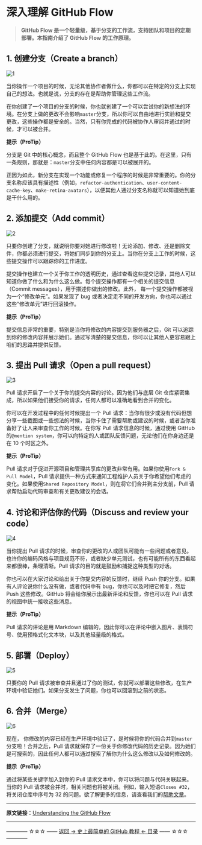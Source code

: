 # 深入理解 GitHub Flow

> **GitHub Flow 是一个轻量级，基于分支的工作流，支持团队和项目的定期部署。本指南介绍了 GitHub Flow 的工作原理。**


## 1. 创建分支（Create a branch）

![1](http://img.blog.csdn.net/20170324190720843)

当你操作一个项目的时候，无论其他协作者做什么，你都可以在特定的分支上实现自己的想法。也就是说，分支的存在是帮助你管理这些工作流。

在你创建了一个项目的分支的时候，你也就创建了一个可以尝试你的新想法的环境。在分支上做的更改不会影响`master`分支，所以你可以自由地进行实验和提交更改，这些操作都是安全的。当然，只有你完成的代码被协作人审阅并通过的时候，才可以被合并。

**提示（ProTip）**

分支是 Git 中的核心概念，而且整个 GitHub Flow 也是基于此的。在这里，只有一条规则，那就是：`master`分支中任何内容都是可以被展开的。

正因为如此，新分支在实现一个功能或修复一个程序的时候是非常重要的。你的分支名称应该具有描述性（例如，`refactor-authentication`、`user-content-cache-key`、`make-retina-avatars`），以便其他人通过分支名称就可以知道她到底是干什么用的。

## 2. 添加提交（Add commit）

![2](http://img.blog.csdn.net/20170324191025267)

只要你创建了分支，就说明你要对她进行修改啦！无论添加、修改、还是删除文件，你都必须进行提交，将她们同步到你的分支上。当你在分支上工作的时候，这些提交操作可以跟踪你的工作进度。

提交操作也建立一个关于你工作的透明历史，通过查看这些提交记录，其他人可以知道你做了什么和为什么这么做。每个提交操作都有一个相关的提交信息（Commit messages），用于描述你做出的修改。此外， 每一个提交操作都被视为一个“修改单元”。如果发现了 bug 或者决定走不同的开发方向，你也可以通过这些“修改单元”进行回滚操作。

**提示（ProTip）**

提交信息非常的重要，特别是当你将修改的内容提交到服务器之后，Git 可以追踪到你的修改内容并展示她们。通过写清楚的提交信息，你可以让其他人更容易跟上咱们的思路并提供反馈。


## 3. 提出 Pull 请求（Open a pull request）

![3](http://img.blog.csdn.net/20170324191039291)

Pull 请求开启了一个关于你的提交内容的讨论。因为他们与底层 Git 仓库紧密集成，所以如果他们接受你的请求，任何人都可以准确地看到合并的变化。

你可以在开发过程中的任何时候提出一个 Pull 请求：当你有很少或没有代码但想分享一些截图或一些想法的时候，当你卡住了需要帮助或建议的时候，或者当你准备好了让人来审查你工作的时候。在你写 Pull 请求信息的时候，通过使用 GitHub 的`@mention system`，你可以向特定的人或团队反馈问题，无论他们在你身边还是在 10 个时区之外。

**提示（ProTip）**

Pull 请求对于促进开源项目和管理共享库的更改非常有用。如果你使用`Fork & Pull Model`，Pull 请求提供一种方式来通知工程维护人员关于你希望他们考虑的变化。如果使用`Shared Repository Model`，则在将它们合并到主分支前，Pull 请求帮助启动代码审查和有关更改建议的会话。

## 4. 讨论和评估你的代码（Discuss and review your code）

![4](http://img.blog.csdn.net/20170324191203925)

当你提出 Pull 请求的时候，审查你的更改的人或团队可能有一些问题或者意见。也许你的编码风格与项目规范不符，或者缺少单元测试，也有可能所有的东西看起来都很棒，条理清晰。Pull 请求的目的就是鼓励和捕捉这种类型的对话。

你也可以在大家讨论和给出关于你提交内容的反馈时，继续  Push 你的分支。如果有人评论说你什么没有做，或者代码中有 bug，你也可以及时把它修复，然后 Push 这些修改。GitHub 将会给你展示出最新评论和反馈，你也可以在 Pull 请求的视图中统一接收这些消息。

**提示（ProTip）**

Pull 请求的评论是用 Markdown 编辑的，因此你可以在评论中嵌入图片、表情符号、使用预格式化文本块，以及其他轻量级的格式。

## 5. 部署（Deploy）

![5](http://img.blog.csdn.net/20170324191241972)

只要你的 Pull 请求被审查并且通过了你的测试，你就可以部署这些修改，在生产环境中验证她们。如果分支发生了问题，你也可以回滚到之前的状态。

## 6. 合并（Merge）


![6](http://img.blog.csdn.net/20170324191330097)


现在， 你修改的内容已经在生产环境中验证了，是时候将你的代码合并到`master`分支啦！合并之后，Pull 请求就保存了一份关于你修改代码的历史记录。因为她们是可搜索的，因此任何人都可以通过搜索了解你为什么这么修改以及如何修改的。

**提示（ProTip）**

通过将某些关键字加入到你的 Pull 请求文本中，你可以将问题与代码关联起来。当你的 Pull 请求被合并时，相关问题也将被关闭。例如，输入短语`Closes #32`，将关闭仓库中序号为 32 的问题。欲了解更多的信息，请查看我们的[帮助文章](https://help.github.com/articles/closing-issues-via-commit-messages/)。


----------



**原文链接**：[Understanding the GitHub Flow](https://guides.github.com/introduction/flow/)



----------
———— ☆☆☆ —— [返回 -> 史上最简单的 GitHub 教程 <- 目录](https://github.com/guobinhit/cg-blog/blob/master/articles/github/GITHUB_README.md) —— ☆☆☆ ————
